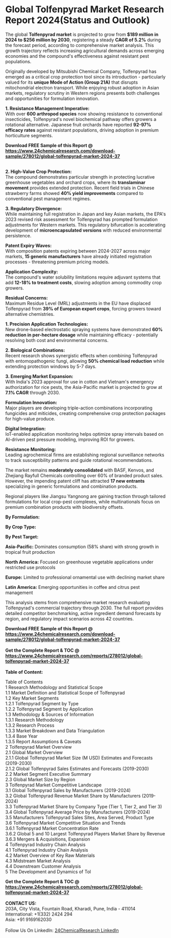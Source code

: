 <h1>Global Tolfenpyrad Market Research Report 2024(Status and Outlook)</h1><p>The global <strong>Tolfenpyrad market</strong> is projected to grow from <strong>$189 million in 2024 to $256 million by 2030</strong>, registering a steady <strong>CAGR of 5.2%</strong> during the forecast period, according to comprehensive market analysis. This growth trajectory reflects increasing agricultural demands across emerging economies and the compound's effectiveness against resistant pest populations.</p><p>Originally developed by Mitsubishi Chemical Company, Tolfenpyrad has emerged as a critical crop protection tool since its introduction - particularly valued for its <strong>unique Mode of Action (Group 21A)</strong> that disrupts mitochondrial electron transport. While enjoying robust adoption in Asian markets, regulatory scrutiny in Western regions presents both challenges and opportunities for formulation innovation.</p><p><strong>1. Resistance Management Imperative:</strong><br>
With over <strong>600 arthropod species</strong> now showing resistance to conventional insecticides, Tolfenpyrad's novel biochemical pathway offers growers a rotational alternative. Japanese fruit orchards have reported <strong>92-97% efficacy rates</strong> against resistant populations, driving adoption in premium horticulture segments.</p><div><b>Download FREE Sample of this Report @ 
            <a href="https://www.24chemicalresearch.com/download-sample/278012/global-tolfenpyrad-market-2024-37">
            https://www.24chemicalresearch.com/download-sample/278012/global-tolfenpyrad-market-2024-37</a></b></div><br><p><strong>2. High-Value Crop Protection:</strong><br>
The compound demonstrates particular strength in protecting lucrative greenhouse vegetables and orchard crops, where its <strong>translaminar movement</strong> provides extended protection. Recent field trials in Chinese strawberry farms showed <strong>40% yield improvements</strong> compared to conventional pest management regimes.</p><p><strong>3. Regulatory Divergence:</strong><br>
While maintaining full registration in Japan and key Asian markets, the EPA's 2023 revised risk assessment for Tolfenpyrad has prompted formulation adjustments for Western markets. This regulatory bifurcation is accelerating development of <strong>microencapsulated versions</strong> with reduced environmental persistence.</p><p><strong>Patent Expiry Waves:</strong><br>
With composition patents expiring between 2024-2027 across major markets, <strong>15 generic manufacturers</strong> have already initiated registration processes - threatening premium pricing models.</p><p><strong>Application Complexity:</strong><br>
The compound's water solubility limitations require adjuvant systems that add <strong>12-18% to treatment costs</strong>, slowing adoption among commodity crop growers.</p><p><strong>Residual Concerns:</strong><br>
Maximum Residue Level (MRL) adjustments in the EU have displaced Tolfenpyrad from <strong>39% of European export crops</strong>, forcing growers toward alternative chemistries.</p><p><strong>1. Precision Application Technologies:</strong><br>
New drone-based electrostatic spraying systems have demonstrated <strong>60% reduction in per-hectare dosage</strong> while maintaining efficacy - potentially resolving both cost and environmental concerns.</p><p><strong>2. Biological Combinations:</strong><br>
Recent research shows synergistic effects when combining Tolfenpyrad with entomopathogenic fungi, allowing <strong>50% chemical load reduction</strong> while extending protection windows by 5-7 days.</p><p><strong>3. Emerging Market Expansion:</strong><br>
With India's 2023 approval for use in cotton and Vietnam's emergency authorization for rice pests, the Asia-Pacific market is projected to grow at <strong>7.1% CAGR</strong> through 2030.</p><p><strong>Formulation Innovation:</strong><br>
Major players are developing triple-action combinations incorporating fungicides and miticides, creating comprehensive crop protection packages for high-value produce.</p><p><strong>Digital Integration:</strong><br>
IoT-enabled application monitoring helps optimize spray intervals based on AI-driven pest pressure modeling, improving ROI for growers.</p><p><strong>Resistance Monitoring:</strong><br>
Leading agrochemical firms are establishing regional surveillance networks to track susceptibility patterns and guide rotational recommendations.</p><p>The market remains <strong>moderately consolidated</strong> with BASF, Kenvos, and Zhejiang Rayfull Chemicals controlling over 60% of branded product sales. However, the impending patent cliff has attracted <strong>17 new entrants</strong> specializing in generic formulations and combination products.</p><p>Regional players like Jiangsu Yangnong are gaining traction through tailored formulations for local crop-pest complexes, while multinationals focus on premium combination products with biodiversity offsets.</p><p><strong>By Formulation:</strong></p><p><strong>By Crop Type:</strong></p><p><strong>By Pest Target:</strong></p><p><strong>Asia-Pacific:</strong> Dominates consumption (58% share) with strong growth in tropical fruit production</p><p><strong>North America:</strong> Focused on greenhouse vegetable applications under restricted use protocols</p><p><strong>Europe:</strong> Limited to professional ornamental use with declining market share</p><p><strong>Latin America:</strong> Emerging opportunities in coffee and citrus pest management</p><p>This analysis stems from comprehensive market research evaluating Tolfenpyrad's commercial trajectory through 2030. The full report provides detailed competitor benchmarking, active ingredient demand forecasts by region, and regulatory impact scenarios across 42 countries.</p><div><b>Download FREE Sample of this Report @ 
            <a href="https://www.24chemicalresearch.com/download-sample/278012/global-tolfenpyrad-market-2024-37">
            https://www.24chemicalresearch.com/download-sample/278012/global-tolfenpyrad-market-2024-37</a></b></div><br><div><b>Get the Complete Report & TOC @ 
            <a href="https://www.24chemicalresearch.com/reports/278012/global-tolfenpyrad-market-2024-37">
            https://www.24chemicalresearch.com/reports/278012/global-tolfenpyrad-market-2024-37</a></b></div><br>
            <b>Table of Content:</b><p>Table of Contents<br />
1 Research Methodology and Statistical Scope<br />
1.1 Market Definition and Statistical Scope of Tolfenpyrad<br />
1.2 Key Market Segments<br />
1.2.1 Tolfenpyrad Segment by Type<br />
1.2.2 Tolfenpyrad Segment by Application<br />
1.3 Methodology & Sources of Information<br />
1.3.1 Research Methodology<br />
1.3.2 Research Process<br />
1.3.3 Market Breakdown and Data Triangulation<br />
1.3.4 Base Year<br />
1.3.5 Report Assumptions & Caveats<br />
2 Tolfenpyrad Market Overview<br />
2.1 Global Market Overview<br />
2.1.1 Global Tolfenpyrad Market Size (M USD) Estimates and Forecasts (2019-2030)<br />
2.1.2 Global Tolfenpyrad Sales Estimates and Forecasts (2019-2030)<br />
2.2 Market Segment Executive Summary<br />
2.3 Global Market Size by Region<br />
3 Tolfenpyrad Market Competitive Landscape<br />
3.1 Global Tolfenpyrad Sales by Manufacturers (2019-2024)<br />
3.2 Global Tolfenpyrad Revenue Market Share by Manufacturers (2019-2024)<br />
3.3 Tolfenpyrad Market Share by Company Type (Tier 1, Tier 2, and Tier 3)<br />
3.4 Global Tolfenpyrad Average Price by Manufacturers (2019-2024)<br />
3.5 Manufacturers Tolfenpyrad Sales Sites, Area Served, Product Type<br />
3.6 Tolfenpyrad Market Competitive Situation and Trends<br />
3.6.1 Tolfenpyrad Market Concentration Rate<br />
3.6.2 Global 5 and 10 Largest Tolfenpyrad Players Market Share by Revenue<br />
3.6.3 Mergers & Acquisitions, Expansion<br />
4 Tolfenpyrad Industry Chain Analysis<br />
4.1 Tolfenpyrad Industry Chain Analysis<br />
4.2 Market Overview of Key Raw Materials<br />
4.3 Midstream Market Analysis<br />
4.4 Downstream Customer Analysis<br />
5 The Development and Dynamics of Tol</p><div><b>Get the Complete Report & TOC @ 
            <a href="https://www.24chemicalresearch.com/reports/278012/global-tolfenpyrad-market-2024-37">
            https://www.24chemicalresearch.com/reports/278012/global-tolfenpyrad-market-2024-37</a></b></div><br><b>CONTACT US:</b><br>
            203A, City Vista, Fountain Road, Kharadi, Pune, India - 411014<br>
            International: +1(332) 2424 294<br>
            Asia: +91 9169162030 <br><br>
            Follow Us On LinkedIn: <a href="https://www.linkedin.com/company/24chemicalresearch/">24ChemicalResearch LinkedIn</a>